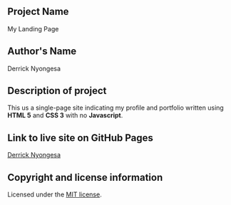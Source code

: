 ## Project Name
My Landing Page

## Author's Name
Derrick Nyongesa

## Description of project
This us a single-page site indicating my profile and portfolio written using **HTML 5** and **CSS 3** with no **Javascript**.

## Link to live site on GitHub Pages
[Derrick Nyongesa](file:///home/derrick/Documents/Independent%20Projects/I.P_1/index.html "Derrick Nyongesa")

## Copyright and license information
Licensed under the [MIT license](LICENSE).